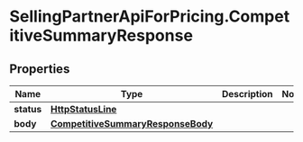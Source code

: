 # SellingPartnerApiForPricing.CompetitiveSummaryResponse

## Properties

Name | Type | Description | Notes
------------ | ------------- | ------------- | -------------
**status** | [**HttpStatusLine**](HttpStatusLine.md) |  | 
**body** | [**CompetitiveSummaryResponseBody**](CompetitiveSummaryResponseBody.md) |  | 


